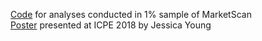 [Code](OOH_Death_Code.sas) for analyses conducted in 1% sample of MarketScan<br>
[Poster](Young_OOHDeath_ICPE18_31JULY2018.pdf) presented at ICPE 2018 by Jessica Young

